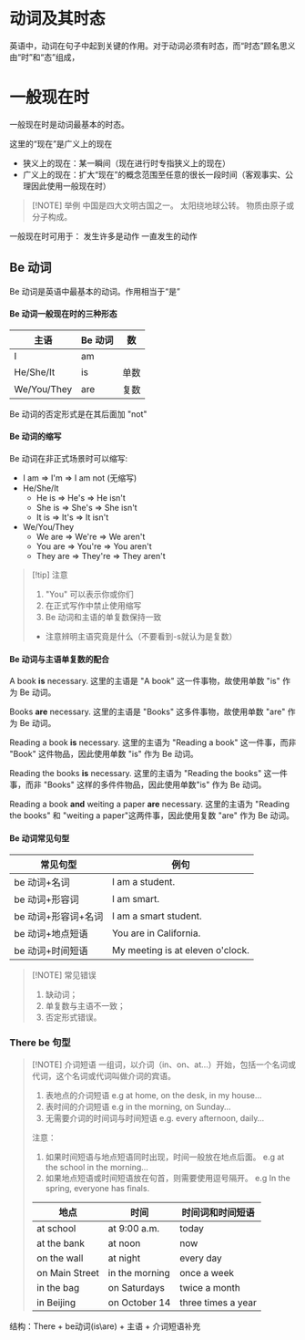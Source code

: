 # 动词及其时态

英语中，动词在句子中起到关键的作用。对于动词必须有时态，而“时态”顾名思义由“时”和“态”组成，

# 一般现在时

一般现在时是动词最基本的时态。

这里的“现在”是广义上的现在
- 狭义上的现在：某一瞬间（现在进行时专指狭义上的现在）
- 广义上的现在：扩大“现在”的概念范围至任意的很长一段时间（客观事实、公理因此使用一般现在时）
> [!NOTE] 举例
> 中国是四大文明古国之一。
> 太阳绕地球公转。
> 物质由原子或分子构成。

一般现在时可用于：
	发生许多是动作
	一直发生的动作

## Be 动词
Be 动词是英语中最基本的动词。作用相当于“是”

#### Be 动词一般现在时的三种形态

| 主语          | Be 动词 | 数   |
| ----------- | ----- | --- |
| I           | am    |     |
| He/She/It   | is    | 单数  |
| We/You/They | are   | 复数  |
Be 动词的否定形式是在其后面加 "not"

#### Be 动词的缩写
Be 动词在非正式场景时可以缩写:
- I am => I'm => I am not (无缩写)
- He/She/It
	- He is => He's => He isn't
	- She is => She's => She isn't
	- It is => It's => It isn't
- We/You/They
	- We are => We're => We aren't
	- You are => You're => You aren't
	- They are => They're => They aren't

> [!tip] 注意
> 1. "You" 可以表示你或你们
> 2. 在正式写作中禁止使用缩写
> 3. Be 动词和主语的单复数保持一致
> 	- 注意辨明主语究竟是什么（不要看到-s就认为是复数）
#### Be 动词与主语单复数的配合

<span class="S">A book</span> **is** necessary.
	这里的主语是 "A book" 这一件事物，故使用单数 "is" 作为 Be 动词。

<span class="S">Books</span> **are** necessary.
	这里的主语是 "Books" 这多件事物，故使用单数 "are" 作为 Be 动词。

<span class="S">Reading a book</span> **is** necessary.
	这里的主语为 "Reading a book" 这一件事，而非 "Book" 这件物品，因此使用单数 "is" 作为 Be 动词。

<span class="S">Reading the books</span> **is** necessary.
	这里的主语为 "Reading the books" 这一件事，而非 "Books" 这样的多件件物品，因此使用单数"is" 作为 Be 动词。

<span class="S">Reading a book <strong>and</strong> weiting a paper</span> **are** necessary.
	这里的主语为 "Reading the books" 和 "weiting a paper"这两件事，因此使用复数 "are" 作为 Be 动词。

#### Be 动词常见句型

| 常见句型         | 例句                               |
| ------------ | -------------------------------- |
| be 动词+名词     | I am a student.                  |
| be 动词+形容词    | I am smart.                      |
| be 动词+形容词+名词 | I am a smart student.            |
| be 动词+地点短语   | You are in California.           |
| be 动词+时间短语   | My meeting is at eleven o'clock. |

> [!NOTE] 常见错误
> 1. 缺动词；
> 2. 单复数与主语不一致；
> 3. 否定形式错误。

### There be 句型

> [!NOTE] 介词短语
> 一组词，以介词（in、on、at…）开始，包括一个名词或代词，这个名词或代词叫做介词的宾语。
> 
>1. 表地点的介词短语
>	e.g at home, on the desk, in my house… 
>1. 表时间的介词短语
>	e.g in the morning, on Sunday…
>3. 无需要介词的时间词与时间短语
>	e.g. every afternoon, daily…
>
>注意：
>1. 如果时间短语与地点短语同时出现，时间一般放在地点后面。
>	e.g at the school in the morning…
>2. 如果地点短语或时间短语放在句首，则需要使用逗号隔开。
>	e.g In the spring, everyone has finals.
>	
> |地点|时间|时间词和时间短语|
> |----|----|-----|
> |at school|at 9:00 a.m.|today|
> |at the bank|at noon|now|
> |on the wall|at night |every day|
> |on Main Street|in the morning|once a week|
> |in the bag |on Saturdays|twice a month|
> |in Beijing|on October 14 |three times a year|

结构：There + be动词(is\are) + 主语 + 介词短语补充
